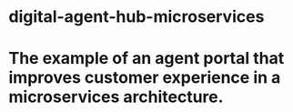 # digital-agent-hub-microservices
# The example of an agent portal that improves customer experience in a microservices architecture.
